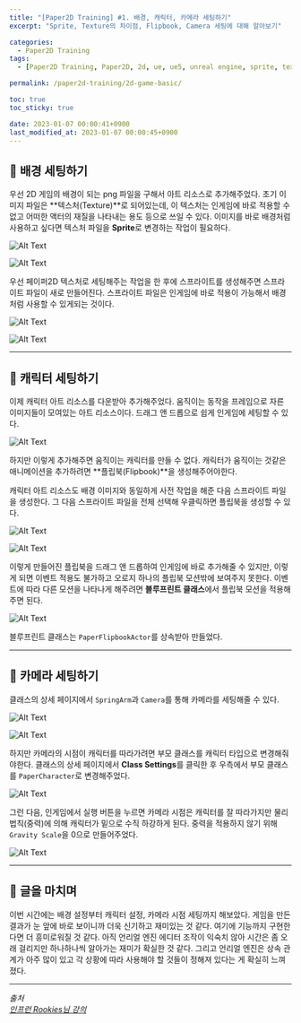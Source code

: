 ```yaml
---
title: "[Paper2D Training] #1. 배경, 캐릭터, 카메라 세팅하기"
excerpt: "Sprite, Texture의 차이점, Flipbook, Camera 세팅에 대해 알아보기"

categories:
  - Paper2D Training
tags:
  - [Paper2D Training, Paper2D, 2d, ue, ue5, unreal engine, sprite, texture, flipbook, papercharacter, character]

permalink: /paper2d-training/2d-game-basic/

toc: true
toc_sticky: true

date: 2023-01-07 00:00:41+0900
last_modified_at: 2023-01-07 00:00:45+0900
---
```


## 👻 배경 세팅하기
우선 2D 게임의 배경이 되는 png 파일을 구해서 아트 리소스로 추가해주었다. 초기 이미지 파일은 **텍스처(Texture)**로 되어있는데, 이 텍스처는 인게임에 바로 적용할 수 없고 어떠한 액터의 재질을 나타내는 용도 등으로 쓰일 수 있다. 이미지를 바로 배경처럼 사용하고 싶다면 텍스처 파일을 **Sprite**로 변경하는 작업이 필요하다.

![Alt Text](/assets/images/posts_img/projects/paper2d-training/2d-game-basic/apply-paper2d-texture-settings.PNG)   

![Alt Text](/assets/images/posts_img/projects/paper2d-training/2d-game-basic/create-sprite.PNG)   

우선 페이퍼2D 텍스처로 세팅해주는 작업을 한 후에 스프라이트를 생성해주면 스프라이트 파일이 새로 만들어진다. 스프라이트 파일은 인게임에 바로 적용이 가능해서 배경처럼 사용할 수 있게되는 것이다.

![Alt Text](/assets/images/posts_img/projects/paper2d-training/2d-game-basic/sprite.PNG)   

![Alt Text](/assets/images/posts_img/projects/paper2d-training/2d-game-basic/sprite2.PNG)   

***

## 👻 캐릭터 세팅하기
이제 캐릭터 아트 리소스를 다운받아 추가해주었다. 움직이는 동작을 프레임으로 자른 이미지들이 모여있는 아트 리소스이다. 드래그 앤 드롭으로 쉽게 인게임에 세팅할 수 있다.

![Alt Text](/assets/images/posts_img/projects/paper2d-training/2d-game-basic/character.PNG)   

하지만 이렇게 추가해주면 움직이는 캐릭터를 만들 수 없다. 캐릭터가 움직이는 것같은 애니메이션을 추가하려면 **플립북(Flipbook)**을 생성해주어야한다.

캐릭터 아트 리소스도 배경 이미지와 동일하게 사전 작업을 해준 다음 스프라이트 파일을 생성한다. 그 다음 스프라이트 파일을 전체 선택해 우클릭하면 플립북을 생성할 수 있다.

![Alt Text](/assets/images/posts_img/projects/paper2d-training/2d-game-basic/create-flipbook.PNG)   

![Alt Text](/assets/images/posts_img/projects/paper2d-training/2d-game-basic/down_attack.gif)   

이렇게 만들어진 플립북을 드래그 앤 드롭하여 인게임에 바로 추가해줄 수 있지만, 이렇게 되면 이벤트 적용도 불가하고 오로지 하나의 플립북 모션밖에 보여주지 못한다. 이벤트에 따라 다른 모션을 나타나게 해주려면 **블루프린트 클래스**에서 플립북 모션을 적용해주면 된다.

![Alt Text](/assets/images/posts_img/projects/paper2d-training/2d-game-basic/class-sprite.PNG)   

블루프린트 클래스는 ``` PaperFlipbookActor ```를 상속받아 만들었다.

***

## 👻 카메라 세팅하기
클래스의 상세 페이지에서 ``` SpringArm ```과 ``` Camera ```를 통해 카메라를 세팅해줄 수 있다.

![Alt Text](/assets/images/posts_img/projects/paper2d-training/2d-game-basic/camera.PNG)   

![Alt Text](/assets/images/posts_img/projects/paper2d-training/2d-game-basic/camera2.PNG)   

하지만 카메라의 시점이 캐릭터를 따라가려면 부모 클래스를 캐릭터 타입으로 변경해줘야한다. 클래스의 상세 페이지에서 **Class Settings**를 클릭한 후 우측에서 부모 클래스를 ``` PaperCharacter ```로 변경해주었다.

![Alt Text](/assets/images/posts_img/projects/paper2d-training/2d-game-basic/parent-class.PNG)   

그런 다음, 인게임에서 실행 버튼을 누르면 카메라 시점은 캐릭터를 잘 따라가지만 물리 법칙(중력)에 의해 캐릭터가 밑으로 수직 하강하게 된다. 중력을 적용하지 않기 위해 ``` Gravity Scale ```을 0으로 만들어주었다.

![Alt Text](/assets/images/posts_img/projects/paper2d-training/2d-game-basic/gravity-scale.PNG)   

***

## 👻 글을 마치며
이번 시간에는 배경 설정부터 캐릭터 설정, 카메라 시점 세팅까지 해보았다. 게임을 만든 결과가 눈 앞에 바로 보이니까 더욱 신기하고 재미있는 것 같다. 여기에 기능까지 구현한다면 더 흥미로워질 것 같다. 아직 언리얼 엔진 에디터 조작이 익숙치 않아 시간은 좀 오래 걸리지만 하나하나씩 알아가는 재미가 확실한 것 같다. 그리고 언리얼 엔진은 상속 관계가 아주 많이 있고 각 상황에 따라 사용해야 할 것들이 정해져 있다는 게 확실히 느껴졌다.

***

_출처_      
_[인프런 Rookies님 강의](https://inf.run/ji8q)_